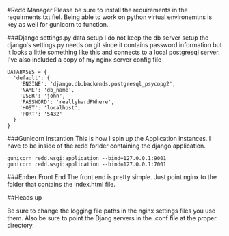 

#Redd Manager
Please be sure to install the requirements in the requirments.txt fiel. Being able to work on python virtual environemtns is key as well for gunicorn to function.

###Django settings.py data setup
I do not keep the db server setup the django's settings.py needs on git since it contains password information but it looks a little something like this and connects to a local postgresql server. I've also included a copy of my nginx server config file

    DATABASES = {
      'default': {
        'ENGINE': 'django.db.backends.postgresql_psycopg2',
        'NAME': 'db_name',
        'USER': 'john',
        'PASSWORD': 'reallyhardPWhere',
        'HOST': 'localhost',
        'PORT': '5432'
      }
    }


###Gunicorn instantion
This is how I spin up the Application instances. I have to be inside of the redd forlder containing the django application.

    gunicorn redd.wsgi:application --bind=127.0.0.1:9001
    gunicorn redd.wsgi:application --bind=127.0.0.1:7001

###Ember Front End
The front end is pretty simple. Just point nginx to the folder that contains the index.html file.

##Heads up

Be sure to change the logging file paths in the nginx settings files you use them. Also be sure to point the Djang servers in the .conf file at the proper directory.

